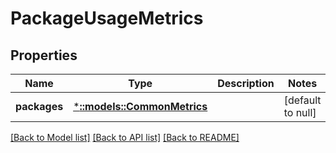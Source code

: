 # PackageUsageMetrics

## Properties
Name | Type | Description | Notes
------------ | ------------- | ------------- | -------------
**packages** | [***::models::CommonMetrics**](CommonMetrics.md) |  | [default to null]

[[Back to Model list]](../README.md#documentation-for-models) [[Back to API list]](../README.md#documentation-for-api-endpoints) [[Back to README]](../README.md)


